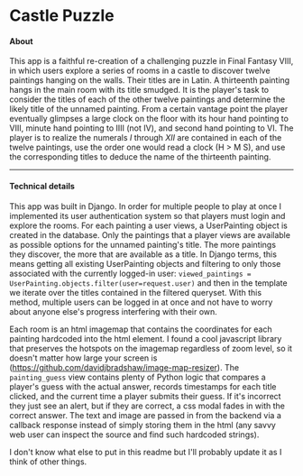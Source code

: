 # Castle Puzzle

#### About

This app is a faithful re-creation of a challenging puzzle in Final Fantasy VIII, in which users explore a series of rooms in a castle to discover twelve paintings hanging on the walls. Their titles are in Latin.
A thirteenth painting hangs in the main room with its title smudged. It is the player's task to consider the titles of each of the other twelve paintings and determine the likely title of the unnamed painting.
From a certain vantage point the player eventually glimpses a large clock on the floor with its hour hand pointing to VIII, minute hand pointing to IIII (not IV), and second hand pointing to VI. The player is to realize the numerals *I* through *XII* are contained in each of the twelve paintings, use the order one would read a clock (H > M S), and use the corresponding titles to deduce the name of the thirteenth painting.

----

#### Technical details
This app was built in Django. In order for multiple people to play at once I implemented its user authentication system so that players must login and explore the rooms. For each painting a user views, a UserPainting object is created in the database. Only the paintings that a player views are available as possible options for the unnamed painting's title. The more paintings they discover, the more that are available as a title.
In Django terms, this means getting all existing UserPainting objects and filtering to only those associated with the currently logged-in user:
`viewed_paintings = UserPainting.objects.filter(user=request.user)`
and then in the template we iterate over the titles contained in the filtered queryset.
With this method, multiple users can be logged in at once and not have to worry about anyone else's progress interfering with their own.

Each room is an html imagemap that contains the coordinates for each painting hardcoded into the html element. I found a cool javascript library that preserves the hotspots on the imagemap regardless of zoom level, so it doesn't matter how large your screen is (https://github.com/davidjbradshaw/image-map-resizer).
The `painting_guess` view contains plenty of Python logic that compares a player's guess with the actual answer, records timestamps for each title clicked, and the current time a player submits their guess. If it's incorrect they just see an alert, but if they are correct, a css modal fades in with the correct answer. The text and image are passed in from the backend via a callback response instead of simply storing them in the html (any savvy web user can inspect the source and find such hardcoded strings).

I don't know what else to put in this readme but I'll probably update it as I think of other things.


